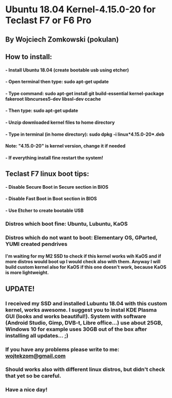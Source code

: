 # Ubuntu 18.04 Kernel-4.15.0-20 for Teclast F7 or F6 Pro
## By Wojciech Zomkowski (pokulan)

## How to install:
#### - Install Ubuntu 18.04 (create bootable usb using etcher)
#### - Open terminal then type: sudo apt-get update
#### - Type command: sudo apt-get install git build-essential kernel-package fakeroot libncurses5-dev libssl-dev ccache
#### - Then type: sudo apt-get update
#### - Unzip downloaded kernel files to home directory
#### - Type in terminal (in home directory): sudo dpkg -i linux\*4.15.0-20\*.deb
#### Note: "4.15.0-20" is kernel version, change it if needed
#### - If everything install fine restart the system! 

## Teclast F7 linux boot tips:
#### - Disable Secure Boot in Secure section in BIOS
#### - Disable Fast Boot in Boot section in BIOS
#### - Use Etcher to create bootable USB

### Distros which boot fine: Ubuntu, Lubuntu, KaOS
### Distros which do not want to boot: Elementary OS, GParted, YUMI created pendrives

#### I'm waiting for my M2 SSD to check if this kernel works wih KaOS and if more distros would boot up I would check also with them. Anyway I will build custom kernel also for KaOS if this one doesn't work, because KaOS is more lightweight.

## UPDATE!
### I received my SSD and installed Lubuntu 18.04 with this custom kernel, works awesome. I suggest you to instal KDE Plasma GUI (looks and works beautiful!). System with software (Android Studio, Gimp, DVB-t, Libre office...) use about 25GB, Windows 10 for example uses 30GB out of the box after installing all updates... ;)

### If you have any problems please write to me: wojtekzom@gmail.com
### Should works also with different linux distros, but didn't check that yet so be careful.
### Have a nice day!
